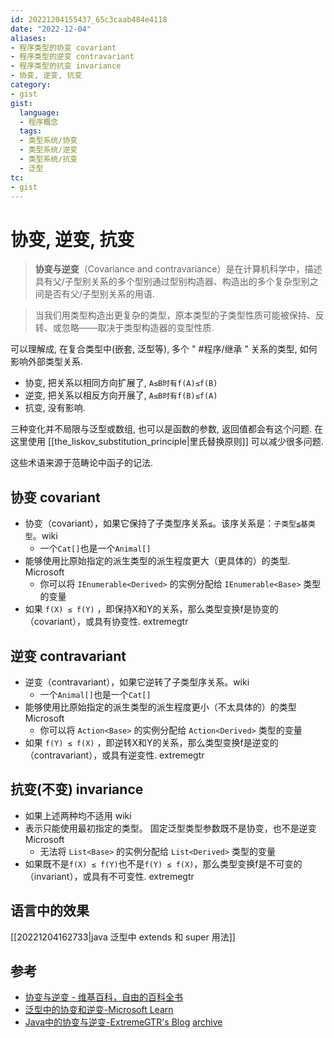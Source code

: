 ```yaml
---
id: 20221204155437_65c3caab484e4118
date: "2022-12-04"
aliases:
- 程序类型的协变 covariant
- 程序类型的逆变 contravariant
- 程序类型的抗变 invariance
- 协变, 逆变, 抗变
category:
- gist
gist:
  language:
  - 程序概念
  tags:
  - 类型系统/协变
  - 类型系统/逆变
  - 类型系统/抗变
  - 泛型
tc:
- gist
---
```


# 协变, 逆变, 抗变

> **协变与逆变**（Covariance and contravariance）是在计算机科学中，描述具有父/子型别关系的多个型别通过型别构造器、构造出的多个复杂型别之间是否有父/子型别关系的用语.

> 当我们用类型构造出更复杂的类型，原本类型的子类型性质可能被保持、反转、或忽略───取决于类型构造器的变型性质.

可以理解成, 在复合类型中(嵌套, 泛型等), 多个 " #程序/继承 " 关系的类型, 如何影响外部类型关系.

* 协变, 把关系以相同方向扩展了, `A≤B时有f(A)≤f(B)`
* 逆变, 把关系以相反方向开展了, `A≤B时有f(B)≤f(A)`
* 抗变, 没有影响.

三种变化并不局限与泛型或数组, 也可以是函数的参数, 返回值都会有这个问题.
在这里使用 [[the_liskov_substitution_principle|里氏替换原则]] 可以减少很多问题.

这些术语来源于范畴论中函子的记法.

## 协变 covariant

* 协变（covariant），如果它保持了子类型序关系`≦`。该序关系是：`子类型≦基类型`。wiki
    * 一个`Cat[]`也是一个`Animal[]`
* 能够使用比原始指定的派生类型的派生程度更大（更具体的）的类型. Microsoft
    * 你可以将 `IEnumerable<Derived>` 的实例分配给 `IEnumerable<Base>` 类型的变量
* 如果 `f(X) ≤ f(Y)` ，即保持X和Y的关系，那么类型变换f是协变的（covariant），或具有协变性. extremegtr

## 逆变 contravariant

* 逆变（contravariant），如果它逆转了子类型序关系。wiki
    * 一个`Animal[]`也是一个`Cat[]`
* 能够使用比原始指定的派生类型的派生程度更小（不太具体的）的类型 Microsoft
    * 你可以将 `Action<Base>` 的实例分配给 `Action<Derived>` 类型的变量
* 如果 `f(Y) ≤ f(X)` ，即逆转X和Y的关系，那么类型变换f是逆变的（contravariant），或具有逆变性. extremegtr

## 抗变(不变) invariance

* 如果上述两种均不适用 wiki
* 表示只能使用最初指定的类型。 固定泛型类型参数既不是协变，也不是逆变 Microsoft
    * 无法将 `List<Base>` 的实例分配给 `List<Derived>` 类型的变量
* 如果既不是`f(X) ≤ f(Y)`也不是`f(Y) ≤ f(X)`，那么类型变换f是不可变的（invariant），或具有不可变性. extremegtr

## 语言中的效果

[[20221204162733|java 泛型中 extends 和 super 用法]]



## 参考

* [协变与逆变 - 维基百科，自由的百科全书](https://zh.wikipedia.org/wiki/%E5%8D%8F%E5%8F%98%E4%B8%8E%E9%80%86%E5%8F%98)
* [泛型中的协变和逆变-Microsoft Learn](https://learn.microsoft.com/zh-cn/dotnet/standard/generics/covariance-and-contravariance)
* [Java中的协变与逆变-ExtremeGTR's Blog](https://extremegtr.github.io/2016/07/11/Covariance-And-Contravariance-In-Java/) [archive](https://web.archive.org/web/20200920102915/https://extremegtr.github.io/2016/07/11/Covariance-And-Contravariance-In-Java/)
